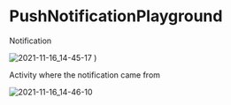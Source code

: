 # PushNotificationPlayground
Notification

![2021-11-16_14-45-17](https://user-images.githubusercontent.com/80970900/141979975-931db258-5588-4f70-823b-0720b9463152.png)
)

Activity where the notification came from

![2021-11-16_14-46-10](https://user-images.githubusercontent.com/80970900/141979968-991a9c93-c749-47d2-b552-c9e39691f7aa.png)
